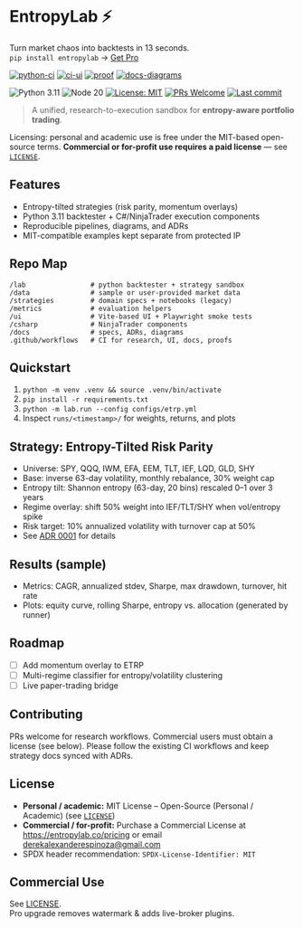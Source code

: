 # EntropyLab ⚡  
Turn market chaos into backtests in 13 seconds.  
`pip install entropylab` → [Get Pro](https://entropylab.co)

<!-- (Keep your existing README content below this line) -->

<!-- ===== Project Badges ===== -->
[![python-ci](https://github.com/derekwins88/Entropy-Portfolio-Lab/actions/workflows/ci-python.yml/badge.svg?branch=main)](https://github.com/derekwins88/Entropy-Portfolio-Lab/actions/workflows/ci-python.yml)
[![ci-ui](https://github.com/derekwins88/Entropy-Portfolio-Lab/actions/workflows/ci-ui.yml/badge.svg?branch=main)](https://github.com/derekwins88/Entropy-Portfolio-Lab/actions/workflows/ci-ui.yml)
[![proof](https://github.com/derekwins88/Entropy-Portfolio-Lab/actions/workflows/ci-proof.yml/badge.svg?branch=main)](https://github.com/derekwins88/Entropy-Portfolio-Lab/actions/workflows/ci-proof.yml)
[![docs-diagrams](https://github.com/derekwins88/Entropy-Portfolio-Lab/actions/workflows/docs-diagrams.yml/badge.svg?branch=main)](https://github.com/derekwins88/Entropy-Portfolio-Lab/actions/workflows/docs-diagrams.yml)

![Python 3.11](https://img.shields.io/badge/Python-3.11-3776AB?logo=python&logoColor=white)
![Node 20](https://img.shields.io/badge/Node-20-339933?logo=node.js&logoColor=white)
[![License: MIT](https://img.shields.io/badge/License-MIT-yellow.svg)](LICENSE)
[![PRs Welcome](https://img.shields.io/badge/PRs-welcome-brightgreen.svg)](.github/CONTRIBUTING.md)
[![Last commit](https://img.shields.io/github/last-commit/derekwins88/Entropy-Portfolio-Lab.svg)](https://github.com/derekwins88/Entropy-Portfolio-Lab/commits/main)

> A unified, research-to-execution sandbox for **entropy-aware portfolio trading**.

Licensing: personal and academic use is free under the MIT-based open-source terms. **Commercial or for-profit use requires a paid license** — see [`LICENSE`](LICENSE).

## Features
- Entropy-tilted strategies (risk parity, momentum overlays)
- Python 3.11 backtester + C#/NinjaTrader execution components
- Reproducible pipelines, diagrams, and ADRs
- MIT-compatible examples kept separate from protected IP

## Repo Map

```
/lab                # python backtester + strategy sandbox
/data               # sample or user-provided market data
/strategies         # domain specs + notebooks (legacy)
/metrics            # evaluation helpers
/ui                 # Vite-based UI + Playwright smoke tests
/csharp             # NinjaTrader components
/docs               # specs, ADRs, diagrams
.github/workflows   # CI for research, UI, docs, proofs
```

## Quickstart
1. `python -m venv .venv && source .venv/bin/activate`
2. `pip install -r requirements.txt`
3. `python -m lab.run --config configs/etrp.yml`
4. Inspect `runs/<timestamp>/` for weights, returns, and plots

## Strategy: Entropy-Tilted Risk Parity
- Universe: SPY, QQQ, IWM, EFA, EEM, TLT, IEF, LQD, GLD, SHY
- Base: inverse 63-day volatility, monthly rebalance, 30% weight cap
- Entropy tilt: Shannon entropy (63-day, 20 bins) rescaled 0–1 over 3 years
- Regime overlay: shift 50% weight into IEF/TLT/SHY when vol/entropy spike
- Risk target: 10% annualized volatility with turnover cap at 50%
- See [ADR 0001](docs/adr/0001-entropy-tilted-risk-parity.md) for details

## Results (sample)
- Metrics: CAGR, annualized stdev, Sharpe, max drawdown, turnover, hit rate
- Plots: equity curve, rolling Sharpe, entropy vs. allocation (generated by runner)

## Roadmap
- [ ] Add momentum overlay to ETRP
- [ ] Multi-regime classifier for entropy/volatility clustering
- [ ] Live paper-trading bridge

## Contributing
PRs welcome for research workflows. Commercial users must obtain a license (see below). Please follow the existing CI workflows and keep strategy docs synced with ADRs.

## License
- **Personal / academic:** MIT License – Open-Source (Personal / Academic) (see [`LICENSE`](LICENSE))
- **Commercial / for-profit:** Purchase a Commercial License at https://entropylab.co/pricing or email derekalexanderespinoza@gmail.com
- SPDX header recommendation: `SPDX-License-Identifier: MIT`

## Commercial Use
See [LICENSE](LICENSE).  
Pro upgrade removes watermark & adds live-broker plugins.
